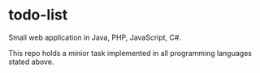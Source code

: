 # todo-list
Small web application in Java, PHP, JavaScript, C#.

This repo holds a minior task implemented in all programming languages stated above.
